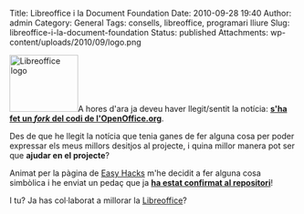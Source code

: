 Title: Libreoffice i la Document Foundation
Date: 2010-09-28 19:40
Author: admin
Category: General
Tags: consells, libreoffice, programari lliure
Slug: libreoffice-i-la-document-foundation
Status: published
Attachments: wp-content/uploads/2010/09/logo.png

[<img src="{static}wp-content/uploads/2010/09/logo.png" title="Libreoffice logo" class="alignright size-full wp-image-1015" width="120" height="100" />]({static}wp-content/uploads/2010/09/logo.png)A hores d'ara ja deveu haver llegit/sentit la notícia: [**s'ha fet un *fork* del codi de l'OpenOffice.org**](http://www.softcatala.cat/la_comunitat_openofficeorg_anuncia_la_document_foundation "Notícia a Softcatalà sobre el Libreoffice i la document foundation").

Des de que he llegit la notícia que tenia ganes de fer alguna cosa per poder expressar els meus millors desitjos al projecte, i quina millor manera pot ser que **ajudar en el projecte**?

Animat per la pàgina de [Easy Hacks](http://www.freedesktop.org/wiki/Software/LibreOffice/EasyHacks "Pàgina del projecte Libreoffice on explica tasques fàcils de realitzar") m'he decidit a fer alguna cosa simbòlica i he enviat un pedaç que ja **[ha estat confirmat al repositori](http://cgit.freedesktop.org/libreoffice/writer/commit/?id=e97e57cecd7d1aeb6d53bec9c968aa4bd60aaa59 "Registre de la confirmació dels canvis simbòlics que he enviat")**!

I tu? Ja has col·laborat a millorar la [Libreoffice](http://www.documentfoundation.org/ "Pàgina web de la fundació que donarà cobertura al desenvolupament de la Libreoffice")?
